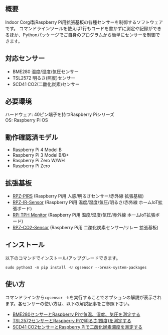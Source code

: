 ## 概要
Indoor Corgi製Raspberry Pi用拡張基板の各種センサーを制御するソフトウェアです。
コマンドラインツールを使えば1行もコードを書かずに測定や記録ができるほか、Pythonパッケージでご自身のプログラムから簡単にセンサーを制御できます。

## 対応センサー
- BME280 温度/湿度/気圧センサー
- TSL2572 明るさ(照度)センサー
- SCD41 CO2(二酸化炭素)センサー

## 必要環境
ハードウェア: 40ピン端子を持つRaspberry Piシリーズ \
OS: Raspberry Pi OS

## 動作確認済モデル
- Raspberry Pi 4 Model B
- Raspberry Pi 3 Model B/B+
- Raspberry Pi Zero W/WH
- Raspberry Pi Zero

## 拡張基板
- [RPZ-PIRS](https://www.indoorcorgielec.com/products/rpz-pirs/)
(Raspberry Pi用 人感/明るさセンサー/赤外線 拡張基板)
- [RPZ-IR-Sensor](https://www.indoorcorgielec.com/products/rpz-ir-sensor/) (Raspberry Pi用 温度/湿度/気圧/明るさ/赤外線 ホームIoT拡張ボード)
- [RPi TPH Monitor](https://www.indoorcorgielec.com/products/rpi-tph-monitor-rev2/) (Raspberry Pi用 温度/湿度/気圧/赤外線 ホームIoT拡張ボード)
- [RPZ-CO2-Sensor](https://www.indoorcorgielec.com/products/rpz-co2-sensor/) (Raspberry Pi用 二酸化炭素センサー/リレー 拡張基板)

## インストール
以下のコマンドでインストール/アップグレードできます。

`sudo python3 -m pip install -U cgsensor --break-system-packages`

## 使い方
コマンドラインから`cgsensor -h`を実行することでオプションの解説が表示されます。各センサーの使い方は、以下の解説記事をご参照下さい。

- [BME280センサーとRaspberry Piで気温、湿度、気圧を測定する](https://www.indoorcorgielec.com/resources/raspberry-pi/cgsensor-bme280/)
- [TSL2572センサーとRaspberry Piで明るさ(照度)を測定する](https://www.indoorcorgielec.com/resources/raspberry-pi/cgsensor-tsl2572/)
- [SCD41 CO2センサーとRaspberry Piで二酸化炭素濃度を測定する](https://www.indoorcorgielec.com/resources/raspberry-pi/cgsensor-scd41/)